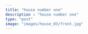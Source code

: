 ```yaml
---
title: "house number one"
description : "house number one"
type: "post"
image: "images/house_03/front.jpg"
---
```


